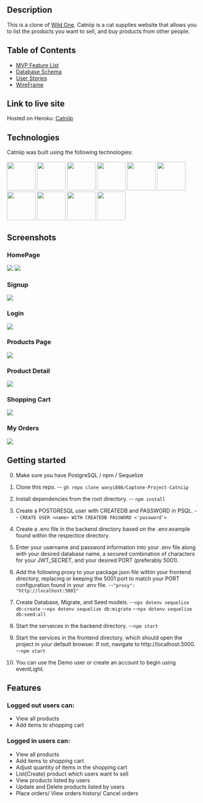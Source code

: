 
## Description

This is a clone of [Wild One](https://wildone.com/). Catniip is a cat supplies website that allows you to list the products you want to sell, and buy products from other people.


## Table of Contents
  - [MVP Feature List](https://github.com/wanyi886/Captone-Project-Catniip/wiki/Feature-List)
  - [Database Schema](https://github.com/wanyi886/Captone-Project-Catniip/wiki/Database-Schema )
  - [User Stories](https://github.com/wanyi886/Captone-Project-Catniip/wiki/User-Stories)
  - [WireFrame](https://github.com/wanyi886/Captone-Project-Catniip/wiki/Wireframe)

## Link to live site

Hosted on Heroku: [Catniip](https://catniip.herokuapp.com/)

## Technologies

Catniip was built using the following technologies:
<br>
<br>
<img src="https://cdn.jsdelivr.net/gh/devicons/devicon/icons/javascript/javascript-plain.svg" style="width:75px;" />
<img src="https://raw.githubusercontent.com/reactjs/reactjs.org/main/src/icons/logo.svg" style="width:75px;">
<img src="https://raw.githubusercontent.com/reduxjs/redux/master/logo/logo.png" style="width:75px;">
<img src="https://cdn.jsdelivr.net/gh/devicons/devicon/icons/nodejs/nodejs-original-wordmark.svg" style="width:75px;" />
<img src="https://cdn.jsdelivr.net/gh/devicons/devicon/icons/express/express-original-wordmark.svg" style="width:75px;" />
<img src="https://cdn.jsdelivr.net/gh/devicons/devicon/icons/postgresql/postgresql-original-wordmark.svg" style="width:75px;" />
<img src="https://cdn.jsdelivr.net/gh/devicons/devicon/icons/sequelize/sequelize-plain-wordmark.svg" style="width:75px;" />
<img src="https://cdn.jsdelivr.net/gh/devicons/devicon/icons/html5/html5-plain-wordmark.svg" style="width:75px;" />
<img src="https://cdn.jsdelivr.net/gh/devicons/devicon/icons/css3/css3-plain-wordmark.svg" style="width:75px;" />
<img src="https://cdn.jsdelivr.net/gh/devicons/devicon/icons/heroku/heroku-plain-wordmark.svg" style="width:75px;" />

## Screenshots

### HomePage
<img src="https://github.com/wanyi886/Captone-Project-Catniip/blob/main/wiki-images/screenshots/01-Homepage-1.png" />
<img src="https://github.com/wanyi886/Captone-Project-Catniip/blob/main/wiki-images/screenshots/02-Homepage-2.png" />

### Signup
<img src="https://github.com/wanyi886/Captone-Project-Catniip/blob/main/wiki-images/screenshots/03-signup-page.png"/>

### Login
<img src="https://github.com/wanyi886/Captone-Project-Catniip/blob/main/wiki-images/screenshots/04-login.png"/>

### Products Page
<img src="https://github.com/wanyi886/Captone-Project-Catniip/blob/main/wiki-images/screenshots/05-products-page.png" />

### Product Detail
<img src="https://github.com/wanyi886/Captone-Project-Catniip/blob/main/wiki-images/screenshots/06-product-detail-page.png" />

### Shopping Cart
<img src="https://github.com/wanyi886/Captone-Project-Catniip/blob/main/wiki-images/screenshots/07-shopping-cart.png" />

### My Orders
<img src="https://github.com/wanyi886/Captone-Project-Catniip/blob/main/wiki-images/screenshots/09-orders-page.png" />


## Getting started

0. Make sure you have PostgreSQL / npm / Sequelize

1. Clone this repo.
-- `gh repo clone wanyi886/Captone-Project-Catniip`

2. Install dependencies from the root directory.
-- `npm install`

3. Create a POSTGRESQL user with CREATEDB and PASSWORD in PSQL.
-- `CREATE USER <name> WITH CREATEDB PASSWORD <'password'>`

4. Create a .env file in the backend directory based on the .env.example found within the respectice directory.

5. Enter your username and password information into your .env file along with your desired database name, a secured combination of characters for your JWT_SECRET, and your desired PORT (preferably 5001).

6.  Add the following proxy to your package.json file within your frontend directory, replacing or keeping the 5001 port to match your PORT configuration found in your .env file.
--`"proxy": "http://localhost:5001"`

7. Create Database, Migrate, and Seed models.
--`npx dotenv sequelize db:create`
--`npx dotenv sequelize db:migrate`
--`npx dotenv sequelize db:seed:all`

8. Start the serveices in the backend directory.
--`npm start`
9. Start the services in the frontend directory, which should open the project in your default browser. If not, navigate to http://localhost:3000.
--`npm start`
10. You can use the Demo user or create an account to begin using eventLight.



## Features

### Logged out users can:
- View all products
- Add items to shopping cart

### Logged in users can:
- View all products
- Add items to shopping cart
- Adjust quantity of items in the shopping cart
- List(Create) product which users want to sell
- View products listed by users
- Update and Delete products listed by users
- Place orders/ View orders history/ Cancel orders
